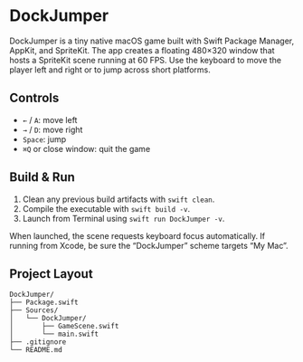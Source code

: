 # DockJumper

DockJumper is a tiny native macOS game built with Swift Package Manager, AppKit, and SpriteKit. The app creates a floating 480×320 window that hosts a SpriteKit scene running at 60 FPS. Use the keyboard to move the player left and right or to jump across short platforms.

## Controls
- `←` / `A`: move left
- `→` / `D`: move right
- `Space`: jump
- `⌘Q` or close window: quit the game

## Build & Run
1. Clean any previous build artifacts with `swift clean`.
2. Compile the executable with `swift build -v`.
3. Launch from Terminal using `swift run DockJumper -v`.

When launched, the scene requests keyboard focus automatically. If running from Xcode, be sure the “DockJumper” scheme targets “My Mac”.

## Project Layout
```
DockJumper/
├── Package.swift
├── Sources/
│   └── DockJumper/
│       ├── GameScene.swift
│       └── main.swift
├── .gitignore
└── README.md
```
